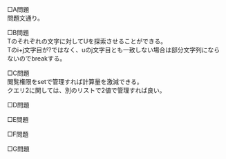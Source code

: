□A問題  
問題文通り。

□B問題  
Tのそれぞれの文字に対してUを探索させることができる。  
Tのi+j文字目が?ではなく、uのj文字目とも一致しない場合は部分文字列にならないのでbreakする。

□C問題  
閲覧権限をsetで管理すれば計算量を激減できる。  
クエリ2に関しては、別のリストで2値で管理すれば良い。

□D問題  


□E問題  


□F問題  


□G問題  

